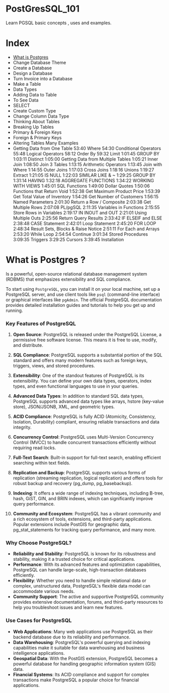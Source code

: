 # PostGresSQL_101
Learn PGSQL basic concepts , uses and examples.

# Index

- [What is Postgres](#whatispostgres)
- Change Database Theme
- Create a Database
- Design a Database
- Turn Invoice into a Database
- Make a Table
- Data Types
- Adding Data to Table
- To See Data
- SELECT
- Create Custom Type
- Change Column Data Type
- Thinking About Tables
- Breaking Up Tables
-  Primary & Foreign Keys
- Foreign & Primary Keys
- Altering Tables Many Examples
- Getting Data from One Table
53:40 Where
54:30 Conditional Operators
55:48 Logical Operators
58:12 Order By
59:32 Limit
1:01:45 GROUP BY
1:03:11 Distinct
1:05:00 Getting Data from Multiple Tables
1:05:21 Inner Join
1:08:50 Join 3 Tables
1:13:15  Arithmetic Operators
1:13:45 Join with Where
1:14:55 Outer Joins
1:17:03 Cross Joins
1:18:16 Unions
1:19:27 Extract
1:21:05 IS NULL
1:22:03 SIMILAR LIKE & ~ 
1:29:25 GROUP BY
1:31:14  HAVING
1:32:18  AGGREGATE FUNCTIONS
1:34:22 WORKING WITH VIEWS
1:45:01 SQL Functions
1:49:00 Dollar Quotes
1:50:06 Functions that Return Void
1:52:38 Get Maximum Product Price
1:53:39 Get Total Value of Inventory
1:54:26 Get Number of Customers
1:56:15 Named Parameters
2:01:30 Return a Row / Composite
2:03:38 Get Multiple Rows
2:07:08 PL/pgSQL
2:11:35 Variables in Functions
2:15:55 Store Rows in Variables
2:19:17 IN INOUT and OUT
2:21:01 Using Multiple Outs
2:25:56 Return Query Results
2:33:42 IF ELSEIF and ELSE
2:38:48  CASE Statement
2:42:01 Loop Statement
2:45:20 FOR LOOP
2:48:34 Result Sets, Blocks & Raise Notice
2:51:11 For Each and Arrays
2:53:20 While Loop
2:54:54 Continue
3:01:34 Stored Procedures
3:09:35 Triggers
3:29:25 Cursors
3:39:45 Installation

<a id="whatispostgres"></a>

# What is Postgres ?

Is a powerful, open-source relational database management system (RDBMS) that emphasizes extensibility and SQL compliance.

To start using `PostgreSQL`, you can install it on your local machine, set up a PostgreSQL server, and use client tools like `psql` (command-line interface) or graphical interfaces like `pgAdmin`. The official PostgreSQL documentation provides detailed installation guides and tutorials to help you get up and running.

### Key Features of PostgreSQL

1. **Open Source**: PostgreSQL is released under the PostgreSQL License, a permissive free software license. This means it is free to use, modify, and distribute.

2. **SQL Compliance**: PostgreSQL supports a substantial portion of the SQL standard and offers many modern features such as foreign keys, triggers, views, and stored procedures.

3. **Extensibility**: One of the standout features of PostgreSQL is its extensibility. You can define your own data types, operators, index types, and even functional languages to use in your queries.

4. **Advanced Data Types**: In addition to standard SQL data types, PostgreSQL supports advanced data types like arrays, hstore (key-value store), JSON/JSONB, XML, and geometric types.

5. **ACID Compliance**: PostgreSQL is fully ACID (Atomicity, Consistency, Isolation, Durability) compliant, ensuring reliable transactions and data integrity.

6. **Concurrency Control**: PostgreSQL uses Multi-Version Concurrency Control (MVCC) to handle concurrent transactions efficiently without requiring read locks.

7. **Full-Text Search**: Built-in support for full-text search, enabling efficient searching within text fields.

8. **Replication and Backup**: PostgreSQL supports various forms of replication (streaming replication, logical replication) and offers tools for robust backup and recovery (pg_dump, pg_basebackup).

9. **Indexing**: It offers a wide range of indexing techniques, including B-tree, hash, GiST, GIN, and BRIN indexes, which can significantly improve query performance.

10. **Community and Ecosystem**: PostgreSQL has a vibrant community and a rich ecosystem of tools, extensions, and third-party applications. Popular extensions include PostGIS for geographic data, pg_stat_statements for tracking query performance, and many more.

### Why Choose PostgreSQL?

- **Reliability and Stability**: PostgreSQL is known for its robustness and stability, making it a trusted choice for critical applications.
- **Performance**: With its advanced features and optimization capabilities, PostgreSQL can handle large-scale, high-transaction databases efficiently.
- **Flexibility**: Whether you need to handle simple relational data or complex, unstructured data, PostgreSQL's flexible data model can accommodate various needs.
- **Community Support**: The active and supportive PostgreSQL community provides extensive documentation, forums, and third-party resources to help you troubleshoot issues and learn new features.

### Use Cases for PostgreSQL

- **Web Applications**: Many web applications use PostgreSQL as their backend database due to its reliability and performance.
- **Data Warehousing**: PostgreSQL's powerful querying and indexing capabilities make it suitable for data warehousing and business intelligence applications.
- **Geospatial Data**: With the PostGIS extension, PostgreSQL becomes a powerful database for handling geographic information system (GIS) data.
- **Financial Systems**: Its ACID compliance and support for complex transactions make PostgreSQL a popular choice for financial applications.
